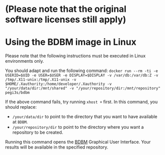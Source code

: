 # (Please note that the original software licenses still apply)

# Using the BDBM image in Linux
Please note that the following instructions must be executed in Linux environments only.

You should adapt and run the following command: `docker run --rm -ti -e USERID=$UID -e USER=$USER -e DISPLAY=$DISPLAY -v /var/db:/var/db:Z -v /tmp/.X11-unix:/tmp/.X11-unix -v $HOME/.Xauthority:/home/developer/.Xauthority -v "/your/data/dir:/mnt/shared" -v "/your/repository/dir:/mnt/repository" pegi3s/bdbm`

If the above command fails, try running `xhost +` first. In this command, you should replace:
- `/your/data/dir` to point to the directory that you want to have available at `BDBM`. 
- `/your/repository/dir` to point to the directory where you want a repository to be created. 

Running this command opens the [BDBM](https://www.sing-group.org/BDBM/index.html) Graphical User Interface. Your results will be available in the specified repository.
